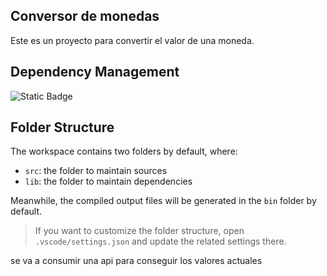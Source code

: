 ## Conversor de monedas

Este es un proyecto para convertir el valor de una moneda.

## Dependency Management

![Static Badge](https://img.shields.io/badge/:badgeContent)


## Folder Structure

The workspace contains two folders by default, where:

- `src`: the folder to maintain sources
- `lib`: the folder to maintain dependencies

Meanwhile, the compiled output files will be generated in the `bin` folder by default.

> If you want to customize the folder structure, open `.vscode/settings.json` and update the related settings there.

se va a consumir una api para conseguir los valores actuales

